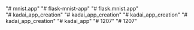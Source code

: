 "# mnist.app" 
"# flask-mnist-app" 
"# flask.mnist.app"  
"# kadai_app_creation" 
"# kadai_app_creation" 
"# kadai_app_creation" 
"# kadai_app_creation" 
"# kadai_app" 
"# 1207" 
"# 1207" 
